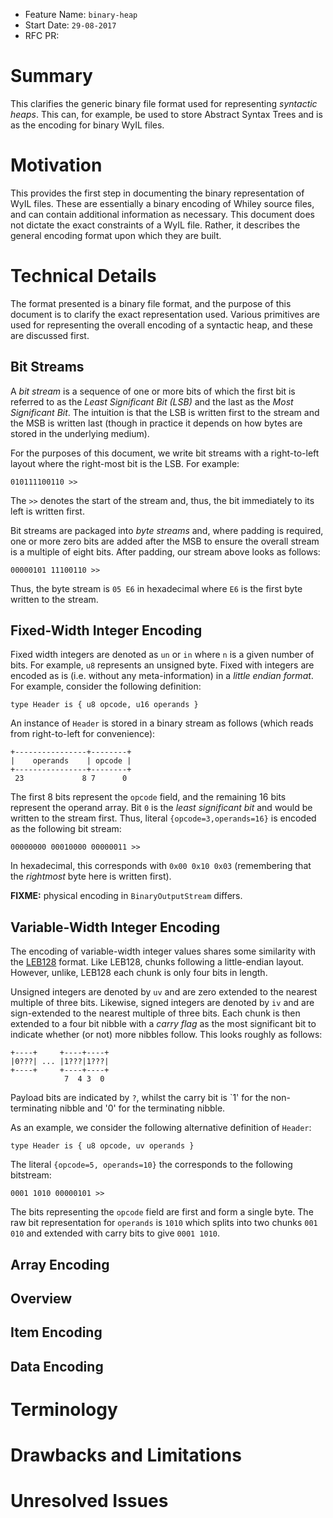 - Feature Name: `binary-heap`
- Start Date: `29-08-2017`
- RFC PR:

# Summary

This clarifies the generic binary file format used for representing
_syntactic heaps_.  This can, for example, be used to store Abstract
Syntax Trees and is as the encoding for binary WyIL files.

# Motivation

This provides the first step in documenting the binary representation
of WyIL files.  These are essentially a binary encoding of Whiley
source files, and can contain additional information as necessary.
This document does not dictate the exact constraints of a WyIL file.
Rather, it describes the general encoding format upon which they are
built.

# Technical Details

The format presented is a binary file format, and the purpose of this
document is to clarify the exact representation used.  Various
primitives are used for representing the overall encoding of a
syntactic heap, and these are discussed first.

## Bit Streams

A _bit stream_ is a sequence of one or more bits of which the first
bit is referred to as the _Least Significant Bit (LSB)_ and the last
as the _Most Significant Bit_.  The intuition is that the LSB is
written first to the stream and the MSB is written last (though in
practice it depends on how bytes are stored in the underlying medium).

For the purposes of this document, we write bit streams with a
right-to-left layout where the right-most bit is the LSB.  For
example:

```
010111100110 >>
```

The `>>` denotes the start of the stream and, thus, the bit
immediately to its left is written first.

Bit streams are packaged into _byte streams_ and, where padding is
required, one or more zero bits are added after the MSB to ensure the
overall stream is a multiple of eight bits.  After padding, our stream
above looks as follows:

```
00000101 11100110 >>
```

Thus, the byte stream is `05 E6` in hexadecimal where `E6` is the
first byte written to the stream.

## Fixed-Width Integer Encoding

Fixed width integers are denoted as `un` or `in` where `n` is a given
number of bits.  For example, `u8` represents an unsigned byte.  Fixed
with integers are encoded as is (i.e. without any meta-information) in
a _little endian format_.  For example, consider the following
definition:

```
type Header is { u8 opcode, u16 operands }
```

An instance of `Header` is stored in a binary stream as follows (which
reads from right-to-left for convenience):

```
+----------------+--------+
|    operands    | opcode |
+----------------+--------+
 23             8 7      0
```

The first 8 bits represent the `opcode` field, and the remaining 16
bits represent the operand array.  Bit `0` is the _least significant
bit_ and would be written to the stream first.  Thus, literal
`{opcode=3,operands=16}` is encoded as the following bit stream:

```
00000000 00010000 00000011 >>
```

In hexadecimal, this corresponds with `0x00 0x10 0x03` (remembering
that the _rightmost_ byte here is written first).

**FIXME:** physical encoding in `BinaryOutputStream` differs.

## Variable-Width Integer Encoding

The encoding of variable-width integer values shares some similarity
with the [LEB128](https://en.wikipedia.org/wiki/LEB128) format.  Like
LEB128, chunks following a little-endian layout.  However, unlike,
LEB128 each chunk is only four bits in length.

Unsigned integers are denoted by `uv` and are zero extended to the
nearest multiple of three bits.  Likewise, signed integers are denoted
by `iv` and are sign-extended to the nearest multiple of three bits.
Each chunk is then extended to a four bit nibble with a _carry flag_
as the most significant bit to indicate whether (or not) more nibbles
follow.  This looks roughly as follows:

```
+----+     +----+----+
|0???| ... |1???|1???|
+----+     +----+----+
            7  4 3  0
```

Payload bits are indicated by `?`, whilst the carry bit is `1' for the
non-terminating nibble and '0' for the terminating nibble.

As an example, we consider the following alternative definition of
`Header`:

```
type Header is { u8 opcode, uv operands }
```

The literal `{opcode=5, operands=10}` the corresponds to the following
bitstream:

```
0001 1010 00000101 >>
```

The bits representing the `opcode` field are first and form a single
byte.  The raw bit representation for `operands` is `1010` which
splits into two chunks `001 010` and extended with carry bits to give
`0001 1010`.

## Array Encoding

## Overview

## Item Encoding

## Data Encoding

# Terminology

# Drawbacks and Limitations

# Unresolved Issues
